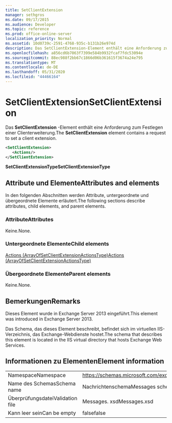 ```yaml
---
title: SetClientExtension
manager: sethgros
ms.date: 09/17/2015
ms.audience: Developer
ms.topic: reference
ms.prod: office-online-server
localization_priority: Normal
ms.assetid: 10d0739c-2591-4768-935c-b131b26e974d
description: Das SetClientExtension-Element enthält eine Anforderung zum Festlegen einer Clienterweiterung.
ms.openlocfilehash: a856cd6b7063f7399e584b9932fcaf7fdc53094e
ms.sourcegitcommit: 88ec988f2bb67c1866d06b361615f3674a24e795
ms.translationtype: MT
ms.contentlocale: de-DE
ms.lasthandoff: 05/31/2020
ms.locfileid: "44466164"
---
```

# <a name="setclientextension"></a><span data-ttu-id="adda4-103">SetClientExtension</span><span class="sxs-lookup"><span data-stu-id="adda4-103">SetClientExtension</span></span>

<span data-ttu-id="adda4-104">Das **SetClientExtension** -Element enthält eine Anforderung zum Festlegen einer Clienterweiterung.</span><span class="sxs-lookup"><span data-stu-id="adda4-104">The **SetClientExtension** element contains a request to set a client extension.</span></span> 
  
```XML
<SetClientExtension>
   <Actions/>
</SetClientExtension>
```

 <span data-ttu-id="adda4-105">**SetClientExtensionType**</span><span class="sxs-lookup"><span data-stu-id="adda4-105">**SetClientExtensionType**</span></span>
## <a name="attributes-and-elements"></a><span data-ttu-id="adda4-106">Attribute und Elemente</span><span class="sxs-lookup"><span data-stu-id="adda4-106">Attributes and elements</span></span>

<span data-ttu-id="adda4-107">In den folgenden Abschnitten werden Attribute, untergeordnete und übergeordnete Elemente erläutert.</span><span class="sxs-lookup"><span data-stu-id="adda4-107">The following sections describe attributes, child elements, and parent elements.</span></span>
  
### <a name="attributes"></a><span data-ttu-id="adda4-108">Attribute</span><span class="sxs-lookup"><span data-stu-id="adda4-108">Attributes</span></span>

<span data-ttu-id="adda4-109">Keine.</span><span class="sxs-lookup"><span data-stu-id="adda4-109">None.</span></span>
  
### <a name="child-elements"></a><span data-ttu-id="adda4-110">Untergeordnete Elemente</span><span class="sxs-lookup"><span data-stu-id="adda4-110">Child elements</span></span>

[<span data-ttu-id="adda4-111">Actions (ArrayOfSetClientExtensionActionsType)</span><span class="sxs-lookup"><span data-stu-id="adda4-111">Actions (ArrayOfSetClientExtensionActionsType)</span></span>](actions-arrayofsetclientextensionactionstype.md)
  
### <a name="parent-elements"></a><span data-ttu-id="adda4-112">Übergeordnete Elemente</span><span class="sxs-lookup"><span data-stu-id="adda4-112">Parent elements</span></span>

<span data-ttu-id="adda4-113">Keine.</span><span class="sxs-lookup"><span data-stu-id="adda4-113">None.</span></span>
  
## <a name="remarks"></a><span data-ttu-id="adda4-114">Bemerkungen</span><span class="sxs-lookup"><span data-stu-id="adda4-114">Remarks</span></span>

<span data-ttu-id="adda4-115">Dieses Element wurde in Exchange Server 2013 eingeführt.</span><span class="sxs-lookup"><span data-stu-id="adda4-115">This element was introduced in Exchange Server 2013.</span></span>
  
<span data-ttu-id="adda4-116">Das Schema, das dieses Element beschreibt, befindet sich im virtuellen IIS-Verzeichnis, das Exchange-Webdienste hostet.</span><span class="sxs-lookup"><span data-stu-id="adda4-116">The schema that describes this element is located in the IIS virtual directory that hosts Exchange Web Services.</span></span>
  
## <a name="element-information"></a><span data-ttu-id="adda4-117">Informationen zu Elementen</span><span class="sxs-lookup"><span data-stu-id="adda4-117">Element information</span></span>

|||
|:-----|:-----|
|<span data-ttu-id="adda4-118">Namespace</span><span class="sxs-lookup"><span data-stu-id="adda4-118">Namespace</span></span>  <br/> |https://schemas.microsoft.com/exchange/services/2006/messages  <br/> |
|<span data-ttu-id="adda4-119">Name des Schemas</span><span class="sxs-lookup"><span data-stu-id="adda4-119">Schema name</span></span>  <br/> |<span data-ttu-id="adda4-120">Nachrichtenschema</span><span class="sxs-lookup"><span data-stu-id="adda4-120">Messages schema</span></span>  <br/> |
|<span data-ttu-id="adda4-121">Überprüfungsdatei</span><span class="sxs-lookup"><span data-stu-id="adda4-121">Validation file</span></span>  <br/> |<span data-ttu-id="adda4-122">Messages. xsd</span><span class="sxs-lookup"><span data-stu-id="adda4-122">Messages.xsd</span></span>  <br/> |
|<span data-ttu-id="adda4-123">Kann leer sein</span><span class="sxs-lookup"><span data-stu-id="adda4-123">Can be empty</span></span>  <br/> |<span data-ttu-id="adda4-124">false</span><span class="sxs-lookup"><span data-stu-id="adda4-124">false</span></span>  <br/> |
   

